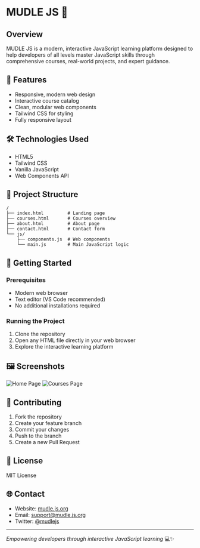# MUDLE JS 🚀

## Overview
MUDLE JS is a modern, interactive JavaScript learning platform designed to help developers of all levels master JavaScript skills through comprehensive courses, real-world projects, and expert guidance.

## 🌟 Features
- Responsive, modern web design
- Interactive course catalog
- Clean, modular web components
- Tailwind CSS for styling
- Fully responsive layout

## 🛠 Technologies Used
- HTML5
- Tailwind CSS
- Vanilla JavaScript
- Web Components API

## 📂 Project Structure
```
/
├── index.html         # Landing page
├── courses.html       # Courses overview
├── about.html         # About page
├── contact.html       # Contact form
└── js/
    ├── components.js  # Web components
    └── main.js        # Main JavaScript logic
```

## 🚀 Getting Started

### Prerequisites
- Modern web browser
- Text editor (VS Code recommended)
- No additional installations required

### Running the Project
1. Clone the repository
2. Open any HTML file directly in your web browser
3. Explore the interactive learning platform

## 🖼 Screenshots
![Home Page](/screenshots/home.png)
![Courses Page](/screenshots/courses.png)

## 🤝 Contributing
1. Fork the repository
2. Create your feature branch
3. Commit your changes
4. Push to the branch
5. Create a new Pull Request

## 📄 License
MIT License

## 🌐 Contact
- Website: [mudle.js.org](https://mudle.js.org)
- Email: support@mudle.js.org
- Twitter: [@mudlejs](https://twitter.com/mudlejs)

---

*Empowering developers through interactive JavaScript learning* 💻✨
